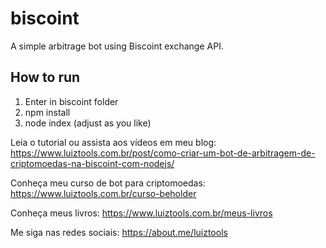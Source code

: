 # biscoint

A simple arbitrage bot using Biscoint exchange API.

## How to run
1. Enter in biscoint folder
2. npm install
3. node index (adjust as you like)

Leia o tutorial ou assista aos vídeos em meu blog: https://www.luiztools.com.br/post/como-criar-um-bot-de-arbitragem-de-criptomoedas-na-biscoint-com-nodejs/

Conheça meu curso de bot para criptomoedas: https://www.luiztools.com.br/curso-beholder

Conheça meus livros: https://www.luiztools.com.br/meus-livros

Me siga nas redes sociais: https://about.me/luiztools
